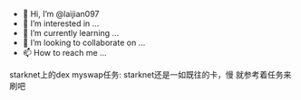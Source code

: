 - 👋 Hi, I’m @laijian097
- 👀 I’m interested in ...
- 🌱 I’m currently learning ...
- 💞️ I’m looking to collaborate on ...
- 📫 How to reach me ...

<!---
laijian097/laijian097 is a ✨ special ✨ repository because its `README.md` (this file) appears on your GitHub profile.
You can click the Preview link to take a look at your changes.
--->
starknet上的dex  myswap任务:
starknet还是一如既往的卡，慢
就参考着任务来刷吧
